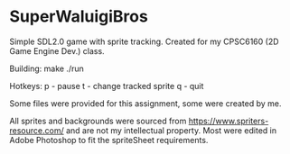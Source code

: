 # SuperWaluigiBros
Simple SDL2.0 game with sprite tracking. Created for my CPSC6160 (2D Game Engine Dev.) class.

Building:
make
./run

Hotkeys:
p - pause
t - change tracked sprite
q - quit

Some files were provided for this assignment, some were created by me.

All sprites and backgrounds were sourced from https://www.spriters-resource.com/
and are not my intellectual property. Most were edited in Adobe Photoshop to
fit the spriteSheet requirements.

